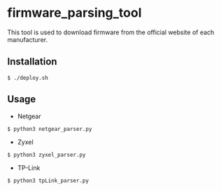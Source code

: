# firmware_parsing_tool
This tool is used to download firmware from the official website of each manufacturer.
## Installation
```
$ ./deploy.sh
```
## Usage
* Netgear
```
$ python3 netgear_parser.py
```
* Zyxel
```
$ python3 zyxel_parser.py
```
* TP-Link
```
$ python3 tpLink_parser.py
```
